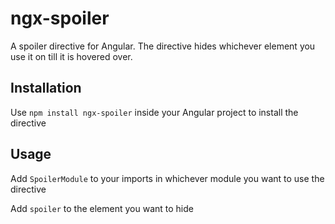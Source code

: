 # ngx-spoiler

A spoiler directive for Angular. The directive hides whichever element you use it on till it is hovered over.

## Installation

Use `npm install ngx-spoiler` inside your Angular project to install the directive

## Usage

Add `SpoilerModule` to your imports in whichever module you want to use the directive

Add `spoiler` to the element you want to hide


